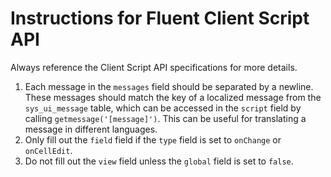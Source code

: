 # Instructions for Fluent Client Script API
Always reference the Client Script API specifications for more details.
1. Each message in the `messages` field should be separated by a newline. These messages should match the key of a localized message from the `sys_ui_message` table, which can be accessed in the `script` field by calling `getmessage('[message]')`. This can be useful for translating a message in different languages.
2. Only fill out the `field` field if the `type` field is set to `onChange` or `onCellEdit`.
3. Do not fill out the `view` field unless the `global` field is set to `false`.
